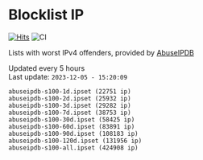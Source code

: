 # Blocklist IP

[![Hits](https://hits.seeyoufarm.com/api/count/incr/badge.svg?url=https%3A%2F%2Fgithub.com%2Fborestad%2Fblocklist-ip%2F&count_bg=%2379C83D&title_bg=%23555555&icon=&icon_color=%23E7E7E7&title=hits&edge_flat=false)](https://hits.seeyoufarm.com)  ![CI](https://img.shields.io/github/workflow/status/borestad/blocklist-ip/CI?style=flat-square)

Lists with worst IPv4 offenders, provided by [AbuseIPDB](https://www.abuseipdb.com/)

<!-- FOOTER-PLACEHOLDER -->
Updated every 5 hours<br>
Last update: `2023-12-05 - 15:20:09`
```
abuseipdb-s100-1d.ipset (22751 ip)
abuseipdb-s100-2d.ipset (25932 ip)
abuseipdb-s100-3d.ipset (29282 ip)
abuseipdb-s100-7d.ipset (38753 ip)
abuseipdb-s100-30d.ipset (58425 ip)
abuseipdb-s100-60d.ipset (83891 ip)
abuseipdb-s100-90d.ipset (108183 ip)
abuseipdb-s100-120d.ipset (131956 ip)
abuseipdb-s100-all.ipset (424908 ip)
```
